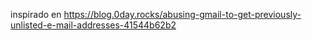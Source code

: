  
inspirado en https://blog.0day.rocks/abusing-gmail-to-get-previously-unlisted-e-mail-addresses-41544b62b2
